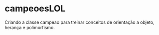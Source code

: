 # campeoesLOL
Criando a classe campeao para treinar conceitos de orientação a objeto, herança e polimorfismo. 
